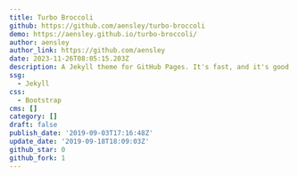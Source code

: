 ```yaml
---
title: Turbo Broccoli
github: https://github.com/aensley/turbo-broccoli
demo: https://aensley.github.io/turbo-broccoli/
author: aensley
author_link: https://github.com/aensley
date: 2023-11-26T08:05:15.203Z
description: A Jekyll theme for GitHub Pages. It's fast, and it's good for you.
ssg:
  - Jekyll
css:
  - Bootstrap
cms: []
category: []
draft: false
publish_date: '2019-09-03T17:16:48Z'
update_date: '2019-09-18T18:09:03Z'
github_star: 0
github_fork: 1
---
```

